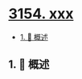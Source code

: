 # [3154. xxx](https://github.com/Tdahuyou/TNotes.leetcode/tree/main/notes/3154.%20xxx)

<!-- region:toc -->

- [1. 📝 概述](#1--概述)

<!-- endregion:toc -->

## 1. 📝 概述

